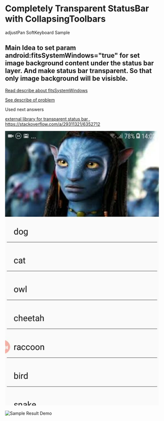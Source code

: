 # Completely Transparent StatusBar with CollapsingToolbars
 adjustPan SoftKeyboard Sample
 
 ## Main Idea to set param android:fitsSystemWindows="true" for set image background content under the status bar layer. And make status bar transparent. So that only image background will be visisble.
 
[Read describe about fitsSystemWindows ](https://medium.com/androiddevelopers/why-would-i-want-to-fitssystemwindows-4e26d9ce1eec)
 
[See describe of problem ](https://stackoverflow.com/questions/29311078/android-completely-transparent-status-bar)
 
 Used next answers
 
[external library for transparent status bar ](https://stackoverflow.com/a/47977279/6352712),
https://stackoverflow.com/a/29311321/6352712 

![](https://github.com/SergeyBurlaka/CompletelyTransparentStatusBar-CollapsingToolbars-adjustPan--SoftKeyboard-Sample/blob/master/art/photo5451755405500852557.jpg)

![Sample Result Demo](https://github.com/SergeyBurlaka/CompletelyTransparentStatusBar-CollapsingToolbars-adjustPan--SoftKeyboard-Sample/blob/master/art/avatar.gif)



